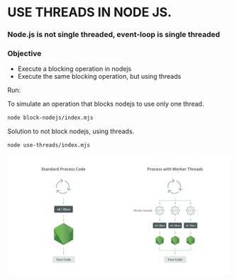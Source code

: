 # USE THREADS IN NODE JS.

###  Node.js is not single threaded, event-loop is single threaded


### Objective
- Execute a blocking operation in nodejs
- Execute the same blocking operation, but using threads

Run:

To simulate an operation that blocks nodejs to use only one thread.
```sh
node block-nodejs/index.mjs
```

Solution to not block nodejs, using threads.
```sh
node use-threads/index.mjs
```

![Worker threads](./worker.jpg)